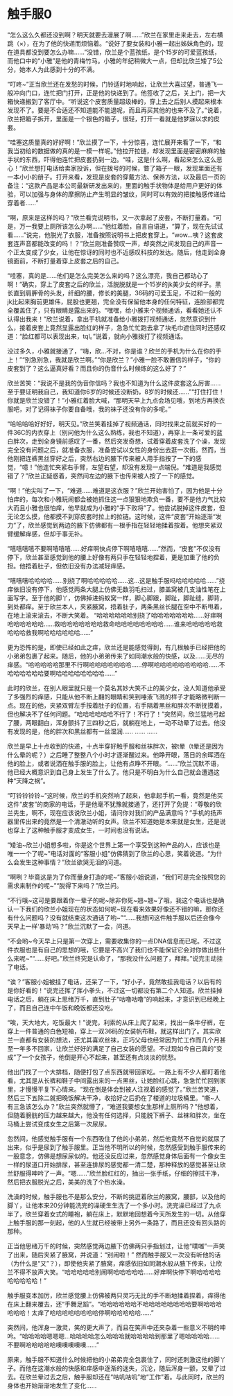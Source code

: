# 触手服0

“怎么这么久都还没到啊？明天就要去漫展了啊……”欣兰在家里走来走去，左右横跳（×），在为了他的快递而烦恼着。“说好了要女装和小雅一起出姊妹角色的，现在道具都没到要怎么办嘛……”没错，欣兰是个蓝孩纸，是个15岁的可爱蓝孩纸，而他口中的“小雅”是他的青梅竹马。小雅的年纪稍微大一点，但却比欣兰矮了5公分，她本人为此感到十分的不满。

“叮咚~”正当欣兰还在发愁的时候，门铃适时地响起，让欣兰大喜过望，普通飞一般冲向门口，连忙把门打开，正是他的快递到了。他签收了之后，关上门，把一大箱快递搬到了客厅中。“听说这个皮套质量超级棒的，穿上去之后别人摸起来根本发现不了。要是不合适还不知道能不能退呢，而且再买其他的也来不及了。”说着，欣兰把箱子拆开，里面是一个银色的箱子，很轻，打开一看就是他梦寐以求的皮套。

“哇塞这质量真的好好啊！”欣兰摸了一下，十分惊喜，连忙展开来看了一下，“和我当初给的数据做的真的是一模一样呢。”他拉开拉链，却发现里面是密密麻麻的触手状的东西，吓得他连忙把皮套扔到一边。“哇，这是什么啊，看起来怎么这么恶心！”欣兰想打电话给卖家投诉，但在拨号的时候，瞥了箱子一眼，发现里面还有一本小小的册子。打开来看，发现是皮套的穿戴方法、保养方法，以及最后一页的备注：“这款产品是本公司最新研发出来的，里面的触手状物体是给用户更好的体验，可以加强与身体的摩擦防止产生明显的皱纹，同时可以有效的把接触感传递给穿着者……”

“啊，原来是这样的吗？”欣兰看完说明书，又一次拿起了皮套，不断打量着。“可是，万一我要上厕所该怎么办啊……”他红着脸，自言自语道，“算了，现在先试试看……”说完，他脱光了衣服，准备按照说明书上把皮套穿上。“wow…咦？这套皮套连声音都能改变的吗！？”欣兰刚准备赞叹一声，却突然之间发现自己的声音一个正太变成了少女，让他在惊讶的同时也不近感叹科技的发达。随后，他走到全身镜面前，不断打量着穿上皮套之后的自己。

“哇塞，真的是……他们是怎么完美怎么来的吗？这么漂亮，我自己都动心了啊！”确实，穿上了皮套之后的欣兰，活脱脱就是一个15岁的jk美少女的样子。黑长直到肩胛骨的头发，纤细的腰，修长的美腿，36码的可爱玉足，不过和一般的jk比起来胸前更雄伟，屁股也更翘，完全没有保留他本身的任何特征，连脸部都完全覆盖住了，只有眼睛是露出来的。“嘿嘿，给小雅来个视频通话，看看她还认不认得出我来！”欣兰说着，拿出手机就准备给小雅拨打视频通话，忽然意识到什么，接着皮套上竟然显露出脸红的样子，急急忙忙跑去拿了块毛巾遮住同时还感叹道：“脸红都可以表现出来，tql。”说着，就向小雅拨打了视频通话。

没过多久，小雅就接通了，“嗨，欣…不对，你是谁？欣兰的手机为什么在你的手上！”“别急别急，我就是欣兰啊。”“你是欣兰？”小雅一脸不敢置信的样子，“你的皮套到了？这么逼真好看？而且你的伪音什么时候练的这么好了？”

欣兰苦笑：“我说不是我的伪音你信吗？我也不知道为什么这件皮套这么厉害……至于要证明我自己，我知道你6岁的时候还没断奶，8岁的时候还……”“打住打住！你就是欣兰没错了！”小雅红着脸大喊，“那明天早上九点会场见哦，到地方再换衣服吧，对了记得袜子你要自备哦，我的袜子还没有你的多呢。”

“哈哈哈哈好好好，明天见。”欣兰笑着挂掉了视频通话，同时找来之前就买好的一件36C的内衣穿上（别问他为什么这么熟练，我也不知道），再穿上一条可爱的蓝白胖次，走到全身镜前感叹了一番，然后突发奇想，试着穿着皮套洗了个澡，发现完全没有问题之后，就准备衣服，准备尝试以女性的身份出去逛一次街。然而，当他刚把连裤黑丝穿好之后，突然右边的腋下传来被人用手指按了一下的感觉，“噫！”他连忙夹紧右手臂，左望右望，却没有发现一点端倪。“难道是我感觉错了？”欣兰正疑惑着，突然间左边的腋下也传来被人按了一下的感觉。

“啊！”他尖叫了一下，“难道……难道是这衣服？”欣兰开始害怕了，因为他是十分怕痒的，每次和小雅玩闹都会被她抓住这一点狠狠地欺负一番，要不是他力气比较大而且小雅也很怕痒，他早就成为小雅的“手下败将”了。他尝试脱掉这件皮套，但无论怎么摸，他都摸不到穿皮套时拉上的拉链。这时候，这件“皮套”开始逐渐“发力”了，欣兰感觉到两边的腋下仿佛都有一根手指在轻轻地揉着按着。他想夹紧双臂缓解痒感，但却于事无补。

“嘻嘻嘻嘻不要啊嘻嘻嘻……好痒啊快点停下啊嘻嘻嘻……”然而，“皮套”不仅没有停下，欣兰甚至感觉到他的腰上好像有两只手在轻轻地捏着，更是加重了他的负担。他捂着肚子，但依旧没有办法减轻痒感。

“嘻嘻嘻哈哈哈哈……别挠了啊哈哈哈哈哈……这…这是触手服吗哈哈哈哈哈……”挠痒依旧没有停下，他感觉两条大腿上仿佛无数羽毛扫过，膝盖窝被几支油性笔在上面写字。至于他的脚丫，仿佛掉进蚂蚁窝一样，脚心脚跟，脚趾，脚趾缝，脚背，到处都痒。至于欣兰本人，夹紧腋窝，捂着肚子，两条黑丝长腿在空中不断甩着，在地上滚来滚去，不断大笑着。
“哈哈哈哈哈哈别挠了哈哈哈哈哈哈哈……好痒啊哈哈哈哈哈哈……救哈哈哈哈哈哈哈救命哈哈哈哈哈哈哈哈……谁来哈哈哈哈哈救哈哈哈救我啊哈哈哈哈哈哈……”

更为恐怖的是，即使已经如此之痒，欣兰还是能感觉得到，有几根触手已经把他的小弟弟包裹了起来。随后，他的小弟弟传来了如同潮水般的快感，以及……无尽的痒感。“哈哈哈哈哈那里不行啊哈哈哈哈哈哈哈……停啊哈哈哈哈哈哈哈哈哈……不哈哈哈哈哈哈要啊哈哈哈哈哈哈哈哈……”

此时的欣兰，在别人眼里就只是一个莫名其妙大笑不止的美少女，没人知道他承受了多强烈的痒感，只能从他不断上翻的眼睛和笑到唾液飞溅的样子才能略微判断一点。现在的他，夹紧双臂左手按着肚子的位置，右手隔着黑丝和胖次不断抚摸着，但也解决不了任何问题。“哈哈哈哈哈哈不行了！不行了！”突然间，欣兰猛地弓起了腰，两眼翻白，浑身颤抖了三四秒之后，就躺在地上，一动不动晕了过去。他没有发现的是，他的胖次和黑丝都有一丝湿润……
……
……

欣兰是早上十点收到的快递，十点半穿好触手服和丝袜胖次，被t晕（t晕还是因为什么晕的呢？）之后睡了整整八个小时才逐渐醒过来。他睁开眼，落日的余晖洒在他的脸上，或者说洒在触手服的脸上，让他有点睁不开眼。“……”欣兰沉默不语，他已经大概意识到自己身上发生了什么了。他只是不明白为什么自己就会遭遇这种“天降之祸”。

“叮铃铃铃铃~”这时候，欣兰的手机突然响了起来，他拿起手机一看，竟然是他买这件“皮套”的商家的电话，于是他毫不犹豫就接通了，还打开了免提：“尊敬的欣兰先生，啊不，现在应该说欣兰小姐，请问你对我们的产品满意吗？”手机的扬声器里传出来的竟然是一个清澈动听的女声。欣兰不知道她是本来就是女生，还是说也穿上了这种触手服才变成女生，一时间也没有说话。

“矮油~欣兰小姐想多啦，你是这个世界上第一个享受到这种产品的人，应该也是唯一一个了呢~”电话对面的“客服小姐”仿佛猜到了欣兰的心思，笑着说道。“为什么会发生这种事情？”欣兰欲哭无泪的问道。

“啊咧？毕竟这是为了你而量身打造的呢~”客服小姐说道，“我们可是完全按照您的需求来制作的呢~”“脱得下来吗？”欣兰问。

“不行哦~这可是要跟着你一辈子的呢~除非你死~翘~翘~了哦，我这个电话也是确认一下我们的欣兰小姐现在的状态如何呢~现在看来效果好像还不错的嘛，那你还有什么问题吗？没有就结束这次通话了哟~”“……我想问这件触手服以后还会像今天早上一样‘暴动’吗？”欣兰沉默了一会，问道。

“不会哟~今天早上只是第一次穿上，需要收集你的一点DNA信息而已呢。不过这件衣服也是有自己的思想的哦，它要是不高兴了我们也不能保证它会对你做出些什么来呢~”“……好吧。”欣兰终究是认命了，“那我没什么问题了，拜拜。”说完主动挂了电话。

“诶？”客服小姐被挂了电话，还呆了一下，“好小子，竟然敢挂我电话？以后有的是你好看的！”说完还挥了挥小拳头，不过这一切都没有第二个人知道。欣兰挂掉电话之后，躺在床上思绪万千，直到肚子“咕噜咕噜”的响起来，才意识到已经晚上了，而且自己连中午饭和晚饭都还没吃。

“唉，天大地大，吃饭最大！”说完，利索的从床上爬了起来，找出一条牛仔裤，在穿上一件普通的白色短袖，穿上一双36码的女装帆布鞋，就这样出门了。其实欣兰一直都有女装的想法，还尤其喜欢丝袜，正巧父母也经常因为忙工作而几个月甚至一年多不回家，让欣兰好好的满足了自己女装的愿望。不过现如今自己真的“变成”了一个女孩子，他倒是开心不起来，甚至还有点淡淡的忧愁。

他出门找了一个大排档，随便打包了点东西就带回家吃。一路上有不少人都盯着他看，尤其是从长裤和鞋子中间露出来的一点黑丝，让她脸红心跳，急急忙忙回到家里，才慢慢平复下心情来。“现在倒是体会到被人注视着的感觉了。”欣兰苦笑道，然后三下五除二就把晚饭解决干净，收拾好之后扔在了楼道的垃圾桶里。“嘶~人有三急该怎么办？”欣兰突然就懵了，“难道我要想女生那样上厕所吗？”他想着，但随着膀胱的压力越来越大，他没有任何选择，只能脱下裤子、丝袜和胖次，坐在马桶上尝试变成女生之后第一次尿尿。

忽然间，他感觉触手服有一个东西吸住了他的小弟弟，然后他竟然不自觉的就尿了出来，似乎是尿到了触手服里。正当他不明所以的时候，忽然感受到触手服传来的一股意念，仿佛是想尿尿似的。他还没反应过来，忽然感觉身体后面有一个像女生一样的尿道口开始排尿，甚至连排尿的感觉都一清二楚，那种释放的感觉甚至让欣兰舒服得呻吟了一声。“嗯……”欣兰脸红红的，抽出一张手纸，仔细的擦拭干净，然后把衣服脱光之后，美美的洗了个热水澡。

洗澡的时候，触手服也不是那么安分，不断的挑逗着欣兰的腋窝，腰部，以及他的脚丫，让他本来20分钟能洗完的澡硬生生洗了一个多小时。洗完澡已经过了九点半了，欣兰穿着女式的睡袍，躺在床上，默默地回想着今天所发生的一切。从他穿上触手服的那一刻起，他的人生就已经被带上另外一条路了，而且还没有回头路的那种。

正当他思绪万千的时候，突然感觉两边腋下仿佛两只手指划过，让他“噗嗤”一声笑了出来，随后夹紧了腋窝，并说道：“别闹啦！”
然而触手服又一次没有听他的话（为什么是“又”？），即使他夹紧了腋窝，痒感依旧如同潮水般从腋下传来，让欣兰不得不放声大笑。“哈哈哈哈哈别闹啊哈哈哈哈哈……好痒啊快停下啊哈哈哈哈哈哈哈哈哈！”

触手服变本加厉，欣兰感觉腰上仿佛被两只灵巧无比的手不断地揉着捏着，痒得他在床上翻来覆去，还“手舞足蹈”。“哈哈哈哈哈哈不哈哈哈哈哈哈哈哈要啊哈哈哈哈哈哈！太痒了哈哈哈哈哈哈哈哈停啊哈哈哈哈哈……”

突然间，他浑身一激灵，笑的更大声了，而且在笑声中还夹杂着一些意义不明的呻吟。“哈哈哈哈嗯嗯嗯…哈哈哈哈怎么哈哈哈就哈哈哈哈到那里了嗯哈哈哈哈……不要啊哈哈哈哈哈噢噢噢噢噢……”

原来，触手服不知道什么时候把他的小弟弟完全包裹住了，同时还刺激这他的脚丫子。而他在这潮水般的快感和痒感中逐渐的迷失，沉沦，随后浑身一颤，又晕了过去。在欣兰晕过去之后，触手服却还在“咕叽咕叽”地“工作”着。与此同时，欣兰的身体也开始渐渐地发生了变化……

